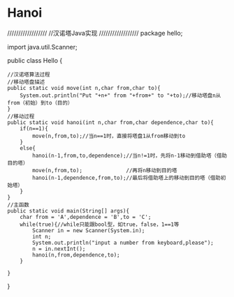 # Hanoi

//////////////////
//汉诺塔Java实现
//////////////////
package hello;
 
import java.util.Scanner; 
 
 
public class Hello {
 
	//汉诺塔算法过程
    //移动塔盘描述
	public static void move(int n,char from,char to){
    	System.out.println("Put "+n+" from "+from+" to "+to);//移动塔盘n从from（初始）到to（目的）
    }
	//移动过程
    public static void hanoi(int n,char from,char dependence,char to){
    	if(n==1){
    		move(n,from,to);//当n==1时，直接将塔盘1从from移动到to
    	}
    	else{
    		hanoi(n-1,from,to,dependence);//当n!=1时，先将n-1移动到借助塔（借助目的塔）
    		move(n,from,to);              //再将n移动到目的塔
    		hanoi(n-1,dependence,from,to);//最后将借助塔上的移动到目的塔（借助初始塔）
    	}
    }
    //主函数
    public static void main(String[] args){
    	char from = 'A',dependence = 'B',to = 'C';
    	while(true){//while只能跟bool型，如true，false，1==1等
    		Scanner in = new Scanner(System.in);
        	int n;
        	System.out.println("input a number from keyboard,please");
        	n = in.nextInt();
        	hanoi(n,from,dependence,to);
    	}
    	
    }
}
